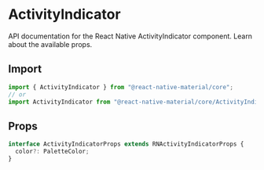 # ActivityIndicator

API documentation for the React Native ActivityIndicator component. Learn about the available props.

## Import
 
```js
import { ActivityIndicator } from "@react-native-material/core";
// or
import ActivityIndicator from "@react-native-material/core/ActivityIndicator";
```

## Props

```ts
interface ActivityIndicatorProps extends RNActivityIndicatorProps {
  color?: PaletteColor;
}

```
